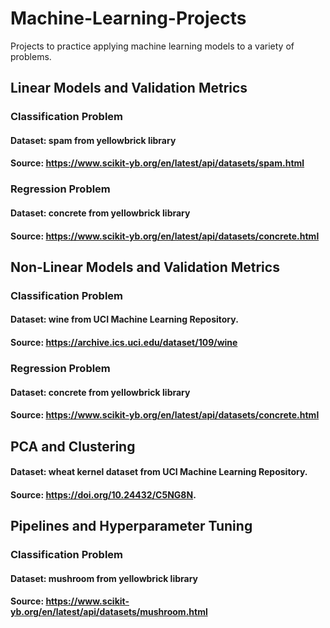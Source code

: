 # Machine-Learning-Projects
Projects to practice applying machine learning models to a variety of problems. 

## Linear Models and Validation Metrics 

### Classification Problem 
#### Dataset: spam from yellowbrick library 
#### Source: https://www.scikit-yb.org/en/latest/api/datasets/spam.html

### Regression Problem 
#### Dataset: concrete from yellowbrick library 
#### Source: https://www.scikit-yb.org/en/latest/api/datasets/concrete.html


## Non-Linear Models and Validation Metrics 

### Classification Problem 
#### Dataset: wine from UCI Machine Learning Repository.
#### Source: https://archive.ics.uci.edu/dataset/109/wine

### Regression Problem 
#### Dataset: concrete from yellowbrick library 
#### Source: https://www.scikit-yb.org/en/latest/api/datasets/concrete.html

## PCA and Clustering 

#### Dataset: wheat kernel dataset from UCI Machine Learning Repository. 
#### Source: https://doi.org/10.24432/C5NG8N.

## Pipelines and Hyperparameter Tuning

### Classification Problem 
#### Dataset: mushroom from yellowbrick library
#### Source: https://www.scikit-yb.org/en/latest/api/datasets/mushroom.html

